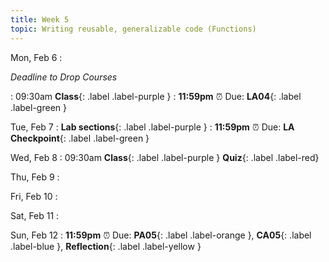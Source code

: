 ```yaml
---
title: Week 5
topic: Writing reusable, generalizable code (Functions)
---
```

Mon, Feb 6
: <p class="text-grey-dk-000 mb-0"><em>Deadline to Drop Courses</em></p>

: 09:30am **Class**{: .label .label-purple }
: **11:59pm**  ⏰  Due: **LA04**{: .label .label-green }


Tue, Feb 7
: **Lab sections**{: .label .label-purple }
: **11:59pm**  ⏰  Due: **LA Checkpoint**{: .label .label-green }


Wed, Feb 8
: 09:30am **Class**{: .label .label-purple } **Quiz**{: .label .label-red}


Thu, Feb 9
: 

Fri, Feb 10
: 

Sat, Feb 11
: 

Sun, Feb 12
: **11:59pm**  ⏰  Due: **PA05**{: .label .label-orange }, **CA05**{: .label .label-blue }, **Reflection**{: .label .label-yellow }


